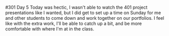 #301 Day 5
Today was hectic, I wasn't able to watch the 401 project presentations like I wanted, but I did get to set up a time on Sunday for me and other students to come down and work together on our portfolios. I feel like with the extra work, I'll be able to catch up a bit, and be more comfortable with where I'm at in the class.
